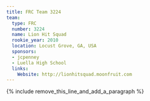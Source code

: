 ```yaml
---
title: FRC Team 3224
team:
  type: FRC
  number: 3224
  name: Lion Hit Squad
  rookie_year: 2010
  location: Locust Grove, GA, USA
  sponsors:
  - jcpenney
  - Luella High School
  links:
    Website: http://lionhitsquad.moonfruit.com
---
```


{% include remove_this_line_and_add_a_paragraph %}